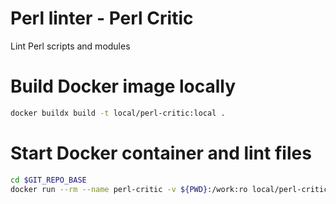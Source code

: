 # Perl linter - Perl Critic

Lint Perl scripts and modules

# Build Docker image locally
```bash
docker buildx build -t local/perl-critic:local .
```

# Start Docker container and lint files
```bash
cd $GIT_REPO_BASE
docker run --rm --name perl-critic -v ${PWD}:/work:ro local/perl-critic:local
```

